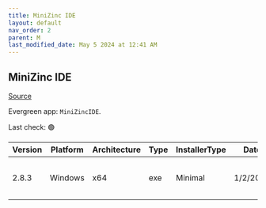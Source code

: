 ```yaml
---
title: MiniZinc IDE
layout: default
nav_order: 2
parent: M
last_modified_date: May 5 2024 at 12:41 AM
---
```


## MiniZinc IDE

[Source](https://www.minizinc.org/)

Evergreen app: `MiniZincIDE`. 

Last check: 🟢

| Version | Platform | Architecture | Type | InstallerType | Date     | Size     | URI                                                                                                                                                                                                                    |
| ------- | -------- | ------------ | ---- | ------------- | -------- | -------- | ---------------------------------------------------------------------------------------------------------------------------------------------------------------------------------------------------------------------- |
| 2.8.3   | Windows  | x64          | exe  | Minimal       | 1/2/2024 | 33027427 | [https://github.com/MiniZinc/MiniZincIDE/releases/download/2.8.3/MiniZincIDE-2.8.3-bundled-setup-win64.exe](https://github.com/MiniZinc/MiniZincIDE/releases/download/2.8.3/MiniZincIDE-2.8.3-bundled-setup-win64.exe) |
